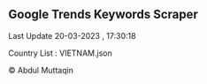 

## Google Trends Keywords Scraper 
 
Last Update 20-03-2023 , 17:30:18

Country List :
VIETNAM.json



© Abdul Muttaqin 
